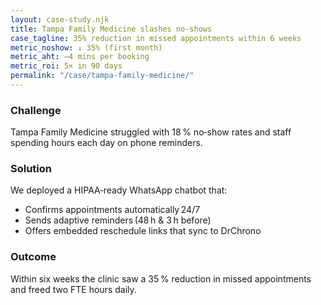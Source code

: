 ```yaml
---
layout: case-study.njk
title: Tampa Family Medicine slashes no‑shows
case_tagline: 35% reduction in missed appointments within 6 weeks
metric_noshow: ↓ 35% (first month)
metric_aht: –4 mins per booking
metric_roi: 5× in 90 days
permalink: "/case/tampa-family-medicine/"
---
```

### Challenge
Tampa Family Medicine struggled with 18 % no‑show rates and staff spending hours each day on phone reminders.

### Solution
We deployed a HIPAA‑ready WhatsApp chatbot that:
* Confirms appointments automatically 24/7
* Sends adaptive reminders (48 h & 3 h before)
* Offers embedded reschedule links that sync to DrChrono

### Outcome
Within six weeks the clinic saw a 35 % reduction in missed appointments and freed two FTE hours daily.